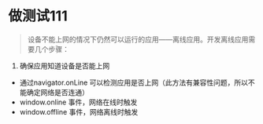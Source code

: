 # 做测试111
> 设备不能上网的情况下仍然可以运行的应用——离线应用。开发离线应用需要几个步骤：
1. 确保应用知道设备是否能上网
- 通过navigator.onLine 可以检测应用是否上网（此方法有兼容性问题，所以不能确定网络是否连通）
- window.online 事件，网络在线时触发
- window.offline 事件，网络离线时触发